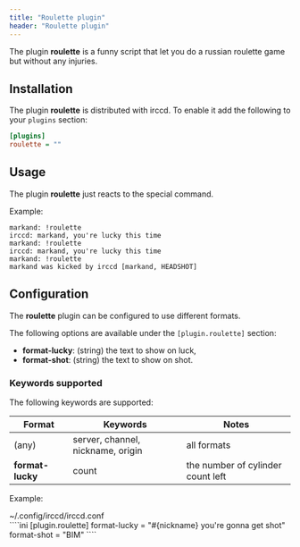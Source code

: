 ```yaml
---
title: "Roulette plugin"
header: "Roulette plugin"
---
```


The plugin **roulette** is a funny script that let you do a russian roulette game but without any injuries.

## Installation

The plugin **roulette** is distributed with irccd. To enable it add the following to your `plugins` section:

````ini
[plugins]
roulette = ""
````

## Usage

The plugin **roulette** just reacts to the special command.

Example:

````nohighlight
markand: !roulette
irccd: markand, you're lucky this time
markand: !roulette
irccd: markand, you're lucky this time
markand: !roulette
markand was kicked by irccd [markand, HEADSHOT]
````

## Configuration

The **roulette** plugin can be configured to use different formats.

The following options are available under the `[plugin.roulette]` section:

  - **format-lucky**: (string) the text to show on luck,
  - **format-shot**: (string) the text to show on shot.

### Keywords supported

The following keywords are supported:

| Format           | Keywords                          | Notes                             |
|------------------|-----------------------------------|-----------------------------------|
| (any)            | server, channel, nickname, origin | all formats                       |
| **format-lucky** | count                             | the number of cylinder count left |

Example:

<div class="panel panel-info">
 <div class="panel-heading">~/.config/irccd/irccd.conf</div>
 <div class="panel-body">
````ini
[plugin.roulette]
format-lucky = "#{nickname} you're gonna get shot"
format-shot = "BIM"
````
 </div>
</div>
